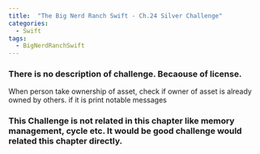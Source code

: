 ```yaml
---
title:  "The Big Nerd Ranch Swift - Ch.24 Silver Challenge"
categories: 
  - Swift
tags:
  - BigNerdRanchSwift
---
```


### There is no description of challenge. Becaouse of license.

When person take ownership of asset, check if owner of asset is already owned by others. if it is print notable messages

### This Challenge is not related in this chapter like memory management, cycle etc. It would be good challenge would related this chapter directly.